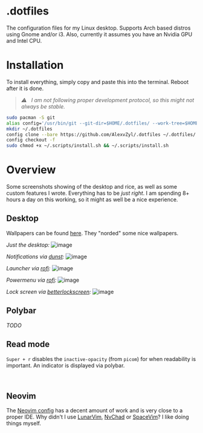 # .dotfiles

The configuration files for my Linux desktop.  Supports Arch based distros using Gnome and/or i3.  Also, currently it assumes you have an Nvidia GPU and Intel CPU.

# Installation

To install everything, simply copy and paste this into the terminal.  Reboot after it is done.

> _⚠️ &nbsp; I am not following proper development protocol, so this might not always be stable._

```bash
sudo pacman -S git
alias config='/usr/bin/git --git-dir=$HOME/.dotfiles/ --work-tree=$HOME'
mkdir ~/.dotfiles
config clone --bare https://github.com/AlexvZyl/.dotfiles ~/.dotfiles/
config checkout -f
sudo chmod +x ~/.scripts/install.sh && ~/.scripts/install.sh
```

# Overview

Some screenshots showing of the desktop and rice, as well as some custom features I wrote.  Everything has to be *just right*.  I am spending 8+ hours a day on this working, so it might as well be a nice experience.

## Desktop

Wallpapers can be found [here](https://github.com/linuxdotexe/nordic-wallpapers).  They "norded" some nice wallpapers.

*Just the desktop:*
![image](https://user-images.githubusercontent.com/81622310/210185859-64ebd7c0-1248-4a2a-bc00-75975a7ab07f.png)

*Notifications via [dunst](https://github.com/dunst-project/dunst):*
![image](https://user-images.githubusercontent.com/81622310/210214740-3056d03c-40d0-430b-b35d-3f1d8607334f.png)

*Launcher via [rofi](https://github.com/adi1090x/rofi):*
![image](https://user-images.githubusercontent.com/81622310/210214442-777ef32e-52e9-4810-8196-20da4e012b8d.png)

*Powermenu via [rofi](https://github.com/adi1090x/rofi):*
![image](https://user-images.githubusercontent.com/81622310/210214497-bd4053ba-81d1-4a8e-b44e-033450f50025.png)

*Lock screen via [betterlockscreen](https://github.com/betterlockscreen/betterlockscreen):*
![image](https://user-images.githubusercontent.com/81622310/210214086-2cd8cfb8-9fc1-43e8-b973-8763d9bed4fc.png)

## Polybar

*TODO*

## Read mode

`Super + r` disables the `inactive-opacity` (from `picom`) for when readability is important.  An indicator is displayed via polybar.

<br/>

## Neovim

The [Neovim config](https://github.com/Alex-vZyl/.dotfiles/tree/main/.config/nvim) has a decent amount of work and is very close to a proper IDE.  Why didn't I use [LunarVim](https://github.com/LunarVim/LunarVim), [NvChad](https://github.com/NvChad/NvChad) or [SpaceVim](https://github.com/liuchengxu/space-vim)?  I like doing things myself. 

<br/>


